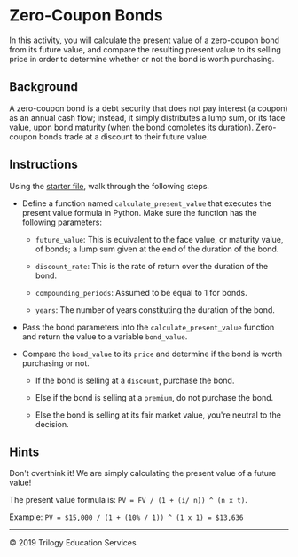 # Zero-Coupon Bonds

In this activity, you will calculate the present value of a zero-coupon bond from its future value, and compare the resulting present value to its selling price in order to determine whether or not the bond is worth purchasing.

## Background

A zero-coupon bond is a debt security that does not pay interest (a coupon) as an annual cash flow; instead, it simply distributes a lump sum, or its face value, upon bond maturity (when the bond completes its duration). Zero-coupon bonds trade at a discount to their future value.

## Instructions

Using the [starter file](Unsolved/zero_coupon_bonds.py), walk through the following steps.

* Define a function named `calculate_present_value` that executes the present value formula in Python. Make sure the function has the following parameters:

  * `future_value`: This is equivalent to the face value, or maturity value, of bonds; a lump sum given at the end of the duration of the bond.

  * `discount_rate`: This is the rate of return over the duration of the bond.

  * `compounding_periods`: Assumed to be equal to 1 for bonds.

  * `years`: The number of years constituting the duration of the bond.

* Pass the bond parameters into the `calculate_present_value` function and return the value to a variable `bond_value`.

* Compare the `bond_value` to its `price` and determine if the bond is worth purchasing or not.

  * If the bond is selling at a `discount`, purchase the bond.

  * Else if the bond is selling at a `premium`, do not purchase the bond.

  * Else the bond is selling at its fair market value, you're neutral to the decision.

## Hints

Don't overthink it! We are simply calculating the present value of a future value! 

The present value formula is:  `PV = FV / (1 + (i/ n)) ^ (n x t)`.

Example: `PV = $15,000 / (1 + (10% / 1)) ^ (1 x 1) = $13,636`

---

© 2019 Trilogy Education Services
